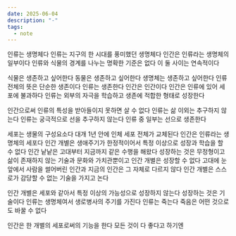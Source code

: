 ```yaml
---
date: 2025-06-04
description: "-"
tags:
  - note
---
```


인류는 생명체다
인류는 지구의 한 시대를 풍미했던 생명체다 
인간은 인류라는 생명체의 일부이다
인류와 식물의 경계를 나누는 명확한 기준은 없다 이 둘 사이는 연속적이다

식물은 생존하고 싶어한다
동물은 생존하고 싶어한다
생명체는 생존하고 싶어한다 
인류 전체의 뜻은 단순한 생존이다
인류는 생존한다 
인간은 인간이다 
인간은 인류에 있어 세포에 불과하다
인류는 외부의 자극을 학습하고 생존에 적합한 형태로 성장한다

인간으로써 인류의 특성을 받아들이지 못하면 살 수 없다 
인류는 삶 이외는 추구하지 않는다
인류는 궁극적으로 선을 추구하지 않는다
인류 중 일부는 선으로 생존한다 

세포는 생물의 구성요소다
대개 1년 안에 인체 세포 전체가 교체된다
인간은 인류라는 생명체의 세포다
인간 개별은 생애주기가 한정적이어서 특정 이상으로 성장과 학습을 할 수 없다
인간 낱낱은 고대부터 지금까지 같은 수행을 해왔다 
성장하는 것은 무정형이고 삶이 존재하지 않는 기술과 문화와 가치관뿐이고 인간 개별은 성장할 수 없다
고대에 눈앞에서 사람을 썰어버린 인간과 지금의 인간은 그 자체로 다르지 않다
인간 개별은 스스로가 감당할 수 없는 기술을 가지고 논다 

인간 개별은 세포와 같아서 특정 이상의 가능성으로 성장하지 않는다 
성장하는 것은 기술이다
인류는 생명체여서 생로병사의 주기를 가진다
인류는 죽는다 
죽음은 어떤 것으로도 바꿀 수 없다

인간은 한 개별의 세포로써의 기능을 한다
모든 것이 다 좋다고 하기엔 